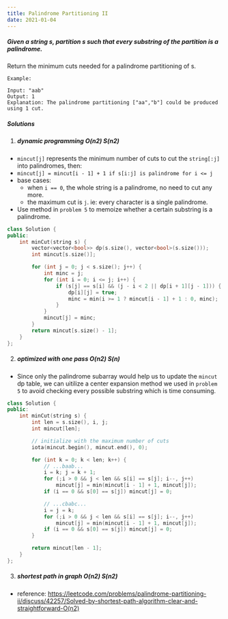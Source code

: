```yaml
---
title: Palindrome Partitioning II
date: 2021-01-04
---
```

##### Given a string s, partition s such that every substring of the partition is a palindrome.

Return the minimum cuts needed for a palindrome partitioning of s.

```
Example:

Input: "aab"
Output: 1
Explanation: The palindrome partitioning ["aa","b"] could be produced using 1 cut.
```


##### Solutions

1. ##### dynamic programming O(n2) S(n2)

- `mincut[j]` represents the minimum number of cuts to cut the `string[:j]` into palindromes, then:
- `mincut[j] = mincut[i - 1] + 1 if s[i:j] is palindrome for i <= j`
- base cases:
    - when `i == 0`, the whole string is a palindrome, no need to cut any more.
    - the maximum cut is `j`. ie: every character is a single palindrome.
- Use method in `problem 5` to memoize whether a certain substring is a palindrome.

```cpp
class Solution {
public:
    int minCut(string s) {
        vector<vector<bool>> dp(s.size(), vector<bool>(s.size()));
        int mincut[s.size()];

        for (int j = 0; j < s.size(); j++) {
            int minc = j;
            for (int i = 0; i <= j; i++) {
                if (s[j] == s[i] && (j - i < 2 || dp[i + 1][j - 1])) {
                    dp[i][j] = true;
                    minc = min(i >= 1 ? mincut[i - 1] + 1 : 0, minc);
                }
            }
            mincut[j] = minc;
        }
        return mincut[s.size() - 1];
    }
};
```

2. ##### optimized with one pass O(n2) S(n)

- Since only the palindrome subarray would help us to update the `mincut` dp table, we can uitilize a center expansion method we used in `problem 5` to avoid checking every possible substring which is time consuming.

```cpp
class Solution {
public:
    int minCut(string s) {
        int len = s.size(), i, j;
        int mincut[len];

        // initialize with the maximum number of cuts
        iota(mincut.begin(), mincut.end(), 0);

        for (int k = 0; k < len; k++) {
            // ...baab...
            i = k; j = k + 1;
            for (;i > 0 && j < len && s[i] == s[j]; i--, j++)
                mincut[j] = min(mincut[i - 1] + 1, mincut[j]);
            if (i == 0 && s[0] == s[j]) mincut[j] = 0;

            // ...cbabc...
            i = j = k;
            for (;i > 0 && j < len && s[i] == s[j]; i--, j++)
                mincut[j] = min(mincut[i - 1] + 1, mincut[j]);
            if (i == 0 && s[0] == s[j]) mincut[j] = 0;
        }

        return mincut[len - 1];
    }
};
```


3. ##### shortest path in graph O(n2) S(n2)

- reference: https://leetcode.com/problems/palindrome-partitioning-ii/discuss/42257/Solved-by-shortest-path-algorithm-clear-and-straightforward-O(n2)